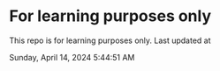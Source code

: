 # For learning purposes only
This repo is for learning purposes only.
Last updated at

Sunday, April 14, 2024 5:44:51 AM

